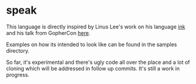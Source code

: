 # speak

This language is directly inspired by Linus Lee's work on his language [ink](github.com/thesephist/ink) and his talk from GopherCon [here](https://www.youtube.com/watch?v=ALwmdcFiuGg&t=168s).

Examples on how its intended to look like can be found in the samples directory.

So far, it's experimental and there's ugly code all over the place and a lot of cloning which will be addressed in follow up commits. It's still a work in progress.